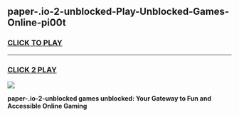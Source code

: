 
## paper-.io-2-unblocked-Play-Unblocked-Games-Online-pi00t
<h3>
<a href="https://premium76.site?title=paper-.io-2-unblocked&ref=25A">CLICK TO PLAY</a></h3>
<hr>

<h3>
<a href="https://premium76.site?title=paper-.io-2-unblocked&ref=25A">CLICK 2 PLAY</a>
  
</h3>

<a href="https://premium76.site?title=paper-.io-2-unblocked&ref=25A"><img src="https://clearcache.store/games.png"></a>


**paper-.io-2-unblocked games unblocked: Your Gateway to Fun and Accessible Online Gaming**
